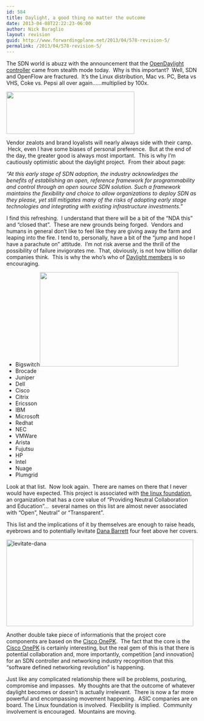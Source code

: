```yaml
---
id: 584
title: Daylight, a good thing no matter the outcome
date: 2013-04-08T22:22:23-06:00
author: Nick Buraglio
layout: revision
guid: http://www.forwardingplane.net/2013/04/578-revision-5/
permalink: /2013/04/578-revision-5/
---
```

The SDN world is abuzz with the announcement that the <a href="http://www.opendaylight.org" target="_blank">OpenDaylight controller</a> came from stealth mode today.  Why is this important?  Well, SDN and OpenFlow are fractured.  It&#8217;s the Linux distribution, Mac vs. PC, Beta vs VHS, Coke vs. Pepsi all over again&#8230;&#8230;multiplied by 100x.

<img class="alignleft" alt="" src="http://www.opendaylight.org/sites/all/themes/opendaylight/ixm/images/logo_opendaylight.png" width="336" height="111" /> 

Vendor zealots and brand loyalists will nearly always side with their camp.  Heck, even I have some biases of personal preference.  But at the end of the day, the greater good is always most important.  This is why I&#8217;m cautiously optimistic about the daylight project.  From their about page:

_&#8220;At this early stage of SDN adoption, the industry acknowledges the benefits of establishing an open, reference framework for programmability and control through an open source SDN solution. Such a framework maintains the flexibility and choice to allow organizations to deploy SDN as they please, yet still mitigates many of the risks of adopting early stage technologies and integrating with existing infrastructure investments.&#8221;_

I find this refreshing.  I understand that there will be a bit of the &#8220;NDA this&#8221; and &#8220;closed that&#8221;.  These are new grounds being forged.  Vendors and humans in general don&#8217;t like to feel like they are giving away the farm and leaping into the fire. I tend to, personally, have a bit of the &#8220;jump and hope I have a parachute on&#8221; attitude.  I&#8217;m not risk averse and the thrill of the possibility of failure invigorates me.  That, obviously, is not how billion dollar companies think.  This is why the who&#8217;s who of <a href="http://www.opendaylight.org/project/members" target="_blank">Daylight members</a> is so encouraging.

  * <span style="line-height: 13px;">Bigswitch<img class="alignright" alt="" src="http://upload.wikimedia.org/wikipedia/commons/thumb/6/67/Collaboration_logo_V2.svg/607px-Collaboration_logo_V2.svg.png" width="364" height="247" /></span>
  * Brocade
  * Juniper
  * Dell
  * Cisco
  * Citrix
  * Ericsson
  * IBM
  * Microsoft
  * Redhat
  * NEC
  * VMWare
  * Arista
  * Fujutsu
  * HP
  * Intel
  * Nuage
  * Plumgrid

Look at that list.  Now look again.  There are names on there that I never would have expected. This project is associated with <a href="http://www.linuxfoundation.org" target="_blank">the linux foundation</a>, an organization that has a core value of &#8220;Providing Neutral Collaboration and Education&#8221;&#8230;  several names on this list are almost never associated with &#8220;Open&#8221;, Neutral&#8221; or &#8220;Transparent&#8221;.

This list and the implications of it by themselves are enough to raise heads, eyebrows and to potentially levitate <a href="http://ghostbusters.wikia.com/wiki/Dana_Barrett" target="_blank">Dana Barrett</a> four feet above her covers.

<img class="wp-image-582 alignright" alt="levitate-dana" src="http://www.forwardingplane.net/wp-content/uploads/2013/04/levitate-dana.jpg" width="491" height="227" srcset="http://www.forwardingplane.net/wp-content/uploads/2013/04/levitate-dana.jpg 1365w, http://www.forwardingplane.net/wp-content/uploads/2013/04/levitate-dana-300x138.jpg 300w, http://www.forwardingplane.net/wp-content/uploads/2013/04/levitate-dana-1024x474.jpg 1024w, http://www.forwardingplane.net/wp-content/uploads/2013/04/levitate-dana-550x254.jpg 550w" sizes="(max-width: 491px) 100vw, 491px" /> 

Another double take piece of informationis that the project core components are based on the <a href="http://www.opendaylight.org/announcements/2013/04/industry-leaders-collaborate-opendaylight-project-donate-key-technologies" target="_blank">Cisco OnePK</a>.  The fact that the core is the <a href="http://www.cisco.com/en/US/prod/iosswrel/onepk.html" target="_blank">Cisco OnePK</a> is certainly interesting, but the real gem of this is that there is potential collaboration and, more importantly, competition [and innovation] for an SDN controller and networking industry recognition that this &#8220;software defined networking revolution&#8221; is happening.

Just like any complicated relationship there will be problems, posturing, compromise and impasses.  My thoughts are that the outcome of whatever daylight becomes or doesn&#8217;t is actually irrelevant.  There is now a far more powerful and encompassing movement happening.  ASIC companies are on board. The Linux foundation is involved.  Flexibility is implied.  Community involvement is encouraged.  Mountains are moving.

&nbsp;

&nbsp;

&nbsp;